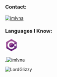 <h3 align="left">Contact:</h3>
<p align="left">
<a href="https://discord.gg/QdmSfP7NNr" target="blank"><img align="center" src="https://github.com/rahuldkjain/github-profile-readme-generator/raw/master/src/images/icons/Social/discord.svg" alt="imlvna" height="30" width="40" /></a>
</p>

<h3 align="left">Languages I Know:</h3>
<p align="left"> <a href="https://www.w3schools.com/cs/" target="_blank"> <img src="https://raw.githubusercontent.com/devicons/devicon/master/icons/csharp/csharp-original.svg" alt="csharp" width="40" height="40"/> </p>

<p>&nbsp;<img align="center" src="https://github-readme-stats.vercel.app/api?username=imlvna&show_icons=true&theme=tokyonight&custom_title=My%20GitHub%20Stats&hide_border=true&locale=en&count_private=true" alt="imlvna" /></p>

<p><img align="left" src="https://github-readme-stats.vercel.app/api/top-langs?username=LordGlizzy&show_icons=true&theme=tokyonight&hide_border=true&locale=en&layout=compact&count_private=true" alt="LordGlizzy" /></p>
